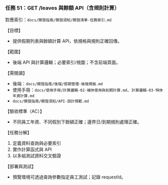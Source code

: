 ### 任務 51：GET /leaves 與餘額 API（含規則計算）

對應索引：`docs/開發指南/開發須知/開發清單-任務索引.md`

【目標】
- 提供假期列表與餘額計算 API，依規格與規則正確回傳。

【範圍】
- 後端 API 與計算邏輯；必要索引/視圖；不含前端頁面。

【需閱讀】
- 後端：`docs/開發指南/後端/假期管理-後端規格.md`
- 使用手冊：`docs/使用手冊/計算邏輯-02-補休使用與到期計算.md`、`計算邏輯-03-特休年資計算.md`
- `docs/開發指南/開發須知/API-設計規範.md`

【驗收標準（AC）】
- 不同員工年資、不同假別下餘額正確；邊界日/到期規則處理正確。

【任務分解】
1) 定義資料查詢與必要索引
2) 實作計算函式與 API
3) 以多組測試資料交叉驗證

【部署與測試】
- 預覽環境可透過查詢參數指定員工測試；記錄 requestId。


